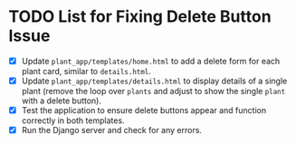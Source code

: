 # TODO List for Fixing Delete Button Issue

- [x] Update `plant_app/templates/home.html` to add a delete form for each plant card, similar to `details.html`.
- [x] Update `plant_app/templates/details.html` to display details of a single plant (remove the loop over `plants` and adjust to show the single `plant` with a delete button).
- [x] Test the application to ensure delete buttons appear and function correctly in both templates.
- [x] Run the Django server and check for any errors.
